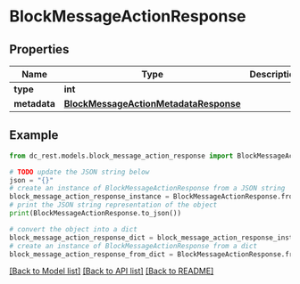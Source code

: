 # BlockMessageActionResponse


## Properties

Name | Type | Description | Notes
------------ | ------------- | ------------- | -------------
**type** | **int** |  | 
**metadata** | [**BlockMessageActionMetadataResponse**](BlockMessageActionMetadataResponse.md) |  | 

## Example

```python
from dc_rest.models.block_message_action_response import BlockMessageActionResponse

# TODO update the JSON string below
json = "{}"
# create an instance of BlockMessageActionResponse from a JSON string
block_message_action_response_instance = BlockMessageActionResponse.from_json(json)
# print the JSON string representation of the object
print(BlockMessageActionResponse.to_json())

# convert the object into a dict
block_message_action_response_dict = block_message_action_response_instance.to_dict()
# create an instance of BlockMessageActionResponse from a dict
block_message_action_response_from_dict = BlockMessageActionResponse.from_dict(block_message_action_response_dict)
```
[[Back to Model list]](../README.md#documentation-for-models) [[Back to API list]](../README.md#documentation-for-api-endpoints) [[Back to README]](../README.md)


